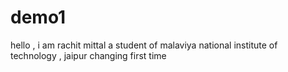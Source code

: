# demo1
hello  , i am rachit mittal
a student of malaviya national institute of technology , jaipur
changing first time